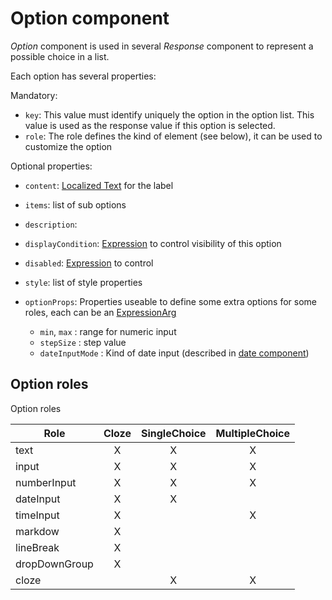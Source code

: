 
# Option component

*Option* component is used in several *Response* component to represent a possible choice in a list.

Each option has several properties:

Mandatory:

- `key`: This value must identify uniquely the option in the option list. This value is used as the response value if this option is selected.
- `role`: The role defines the kind of element (see below), it can be used to customize the option

Optional properties:

- `content`: [Localized Text](../../general/concepts#localized) for the label
- `items`: list of sub options
- `description`: 

- `displayCondition`: [Expression](../expressions) to control visibility of this option 
- `disabled`:  [Expression](../expressions) to control 
- `style`: list of style properties
- `optionProps`: Properties useable to define some extra options for some roles, each can be an [ExpressionArg](../expressions)
  - `min`, `max` : range for numeric input
  - `stepSize` : step value
  - `dateInputMode` : Kind of date input (described in [date component](./response/date))

## Option roles

Option roles

| Role          | Cloze  | SingleChoice | MultipleChoice |
| --------------| :-----:| :-----------:| :------------: |
| text          |   X    |       X      |       X        |
| input         |   X    |       X      |       X        |
| numberInput   |   X    |       X      |       X        |
| dateInput     |   X    |       X      |                |
| timeInput     |   X    |              |       X        |
| markdow       |   X    |              |                |
| lineBreak     |   X    |              |                |
| dropDownGroup |   X    |              |                |
| cloze         |        |      X       |       X        |

